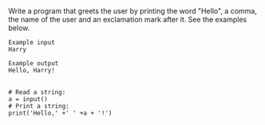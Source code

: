 ##
Write a program that greets the user by printing the word "Hello", a comma, the name of the user and an exclamation mark after it. See the examples below.

```
Example input
Harry

Example output
Hello, Harry!
```
##



```
# Read a string:
a = input()
# Print a string:
print('Hello,' +' ' +a + '!')

```
